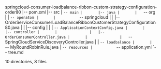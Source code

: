 springcloud-consumer-loadbalance-ribbon-custom-strategy-configuration-order80
|-- pom.xml
|-- src
|   `-- main
|       |-- java
|       |   `-- org
|       |       `-- openatom
|       |           `-- springcloud
|       |               |-- OrderServiceConsumerLoadBalanceRibbonCustomerStrategyConfiguration80.java
|       |               |-- config
|       |               |   `-- ApplicationContextConfig.java
|       |               |-- controller
|       |               |   |-- OrderConsumerController.java
|       |               |   `-- SpringCloudServiceDiscoveryController.java
|       |               `-- loadbalance
|       |                   `-- MyRoundRobinRule.java
|       `-- resources
|           `-- application.yml
`-- tree.md

10 directories, 8 files
